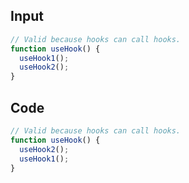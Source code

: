
## Input

```javascript
// Valid because hooks can call hooks.
function useHook() {
  useHook1();
  useHook2();
}

```

## Code

```javascript
// Valid because hooks can call hooks.
function useHook() {
  useHook2();
  useHook1();
}

```
      